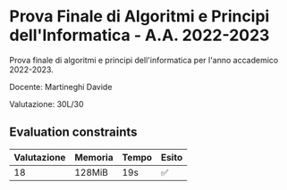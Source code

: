 # Prova Finale di Algoritmi e Principi dell'Informatica - A.A. 2022-2023
Prova finale di algoritmi e principi dell'informatica per l'anno accademico 2022-2023.

Docente: Martineghi Davide

Valutazione: 30L/30

## Evaluation constraints
|Valutazione|Memoria|Tempo|Esito|
|---|---|---|---|
|18|128MiB|19s|✅|
